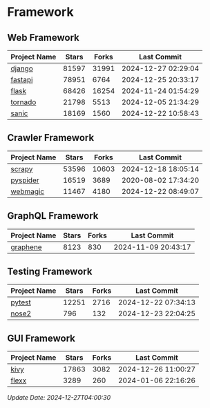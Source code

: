 # Framework

## Web Framework
| Project Name | Stars | Forks | Last Commit |
| ------------ | ----- | ----- | ----------- |
| [django](https://github.com/django/django) | 81597 | 31991 | 2024-12-27 02:29:04 |
| [fastapi](https://github.com/fastapi/fastapi) | 78951 | 6764 | 2024-12-25 20:33:17 |
| [flask](https://github.com/pallets/flask) | 68426 | 16254 | 2024-11-24 01:54:29 |
| [tornado](https://github.com/tornadoweb/tornado) | 21798 | 5513 | 2024-12-05 21:34:29 |
| [sanic](https://github.com/sanic-org/sanic) | 18169 | 1560 | 2024-12-22 10:58:43 |

## Crawler Framework
| Project Name | Stars | Forks | Last Commit |
| ------------ | ----- | ----- | ----------- |
| [scrapy](https://github.com/scrapy/scrapy) | 53596 | 10603 | 2024-12-18 18:05:14 |
| [pyspider](https://github.com/binux/pyspider) | 16519 | 3689 | 2020-08-02 17:34:20 |
| [webmagic](https://github.com/code4craft/webmagic) | 11467 | 4180 | 2024-12-22 08:49:07 |

## GraphQL Framework
| Project Name | Stars | Forks | Last Commit |
| ------------ | ----- | ----- | ----------- |
| [graphene](https://github.com/graphql-python/graphene) | 8123 | 830 | 2024-11-09 20:43:17 |

## Testing Framework
| Project Name | Stars | Forks | Last Commit |
| ------------ | ----- | ----- | ----------- |
| [pytest](https://github.com/pytest-dev/pytest) | 12251 | 2716 | 2024-12-22 07:34:13 |
| [nose2](https://github.com/nose-devs/nose2) | 796 | 132 | 2024-12-23 22:04:25 |

## GUI Framework
| Project Name | Stars | Forks | Last Commit |
| ------------ | ----- | ----- | ----------- |
| [kivy](https://github.com/kivy/kivy) | 17863 | 3082 | 2024-12-26 11:00:27 |
| [flexx](https://github.com/flexxui/flexx) | 3289 | 260 | 2024-01-06 22:16:26 |

*Update Date: 2024-12-27T04:00:30*